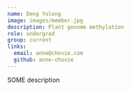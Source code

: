 ```yaml
---
name: Deng Yulong
image: images/member.jpg
description: Plant genome methylation
role: undergrad
group: current
links:
  email: anne@chovie.com
  github: anne-chovie
---
```

SOME description
